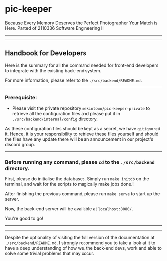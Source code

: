 # pic-keeper

Because Every Memory Deserves the Perfect Photographer Your Match is Here. Parted of 2110336 Software Engineering II

---

---

## Handbook for Developers

Here is the summary for all the command needed for front-end developers to integrate with the existing back-end system.

For more information, please refer to the `./src/backend/README.md`.

---

### Prerequisite:

- Please visit the private repository `mekintown/pic-keeper-private` to retrieve all the configuration files and please put it in `./src/backend/internal/config` directory.

As these configuration files should be kept as a secret, we have `gitignore`d it. Hence, it is your responsibility to retrieve these files yourself and should the files have any update there will be an announcement in our project's discord group.

---

### Before running any command, please `cd` to the `./src/backend` directory.

First, please do initialise the databases. Simply run `make initdb` on the terminal, and wait for the scripts to magically make jobs done.!

After finishing the previous command, please run `make serve` to start up the server.

Now, the back-end server will be available at `localhost:8080/`.

You're good to go!

---

---

Despite the optionality of visiting the full version of the documentation at `./src/backend/README.md`, I strongly recommend you to take a look at it to have a deep understanding of how we, the back-end devs, work and able to solve some trivial problems that may occur.
